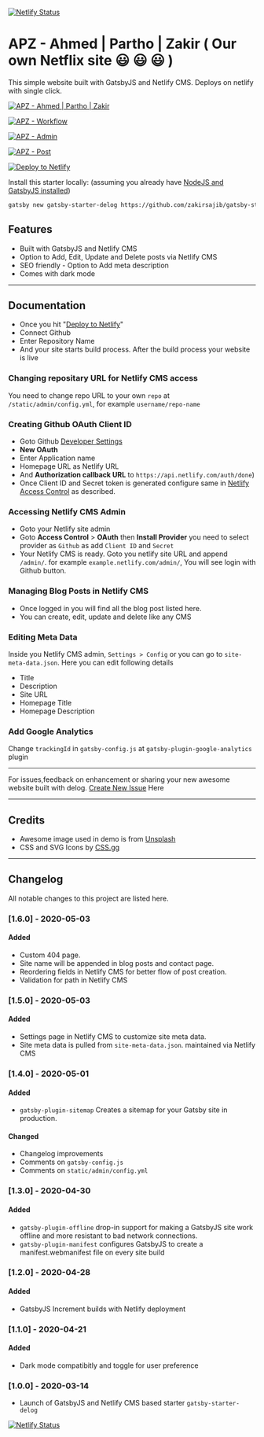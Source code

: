 [![Netlify Status](https://api.netlify.com/api/v1/badges/4a01b4d8-c36b-4fdf-a941-49a86b508e5b/deploy-status)](https://app.netlify.com/sites/apz/deploys)

# APZ - Ahmed | Partho | Zakir ( Our own Netflix site :smiley: :smiley: :smiley: )
This simple website built with GatsbyJS and Netlify CMS. Deploys on netlify with single click.

[![APZ - Ahmed | Partho | Zakir](https://github.com/zakirsajib/gatsby-starter-delog/blob/master/assets/Screenshot_APZ.png)](https://apz.netlify.app/)

[![APZ - Workflow](https://github.com/zakirsajib/gatsby-starter-delog/blob/master/assets/workflow.jpg)](https://apz.netlify.app/)

[![APZ - Admin](https://github.com/zakirsajib/gatsby-starter-delog/blob/master/assets/admin.jpg)](https://apz.netlify.app/)

[![APZ - Post](https://github.com/zakirsajib/gatsby-starter-delog/blob/master/assets/post.jpg)](https://apz.netlify.app/)


[![Deploy to Netlify](https://www.netlify.com/img/deploy/button.svg)](https://app.netlify.com/start/deploy?repository=https://github.com/zakirsajib/gatsby-starter-delog)

Install this starter locally: (assuming you already have [NodeJS and GatsbyJS installed](https://www.gatsbyjs.org/tutorial/part-zero/))
```bash
gatsby new gatsby-starter-delog https://github.com/zakirsajib/gatsby-starter-delog
```


## Features
- Built with GatsbyJS and Netlify CMS
- Option to Add, Edit, Update and Delete posts via Netlify CMS
- SEO friendly - Option to Add meta description
- Comes with dark mode

---

## Documentation

* Once you hit "[Deploy to Netlify](https://app.netlify.com/start/deploy?repository=https://github.com/zakirsajib/gatsby-starter-delog)"
* Connect Github
* Enter Repository Name
* And your site starts build process. After the build process your website is live

### Changing repositary URL for Netlify CMS access
You need to change repo URL to your own `repo` at `/static/admin/config.yml`, for example `username/repo-name`

### Creating Github OAuth Client ID
* Goto Github [Developer Settings](https://github.com/settings/developers)
* **New OAuth**
* Enter Application name
* Homepage URL as Netlify URL
* And **Authorization callback URL** to `https://api.netlify.com/auth/done`)
* Once Client ID and Secret token is generated configure same in [Netlify Access Control](#accessing-netlify-cms-admin) as described.

### Accessing Netlify CMS Admin
* Goto your Netlify site admin
* Goto **Access Control** > **OAuth** then **Install Provider** you need to select provider as `Github` as add `Client ID` and `Secret`
* Your Netlify CMS is ready. Goto you netlify site URL and append `/admin/`. for example `example.netlify.com/admin/`, You will see login with Github button.

### Managing Blog Posts in Netlify CMS
* Once logged in you will find all the blog post listed here.
* You can create, edit, update and delete like any CMS

### Editing Meta Data
Inside you Netlify CMS admin, `Settings > Config` or you can go to `site-meta-data.json`. Here you can edit following details
* Title
* Description
* Site URL
* Homepage Title
* Homepage Description


### Add Google Analytics
Change `trackingId` in `gatsby-config.js` at `gatsby-plugin-google-analytics` plugin

---

For issues,feedback on enhancement or sharing your new awesome website built with delog. [Create New Issue](https://github.com/zakirsajib/gatsby-starter-delog/issues/new) Here

---

## Credits
- Awesome image used in demo is from [Unsplash](https://unsplash.com)
- CSS and SVG Icons by [CSS.gg](https://css.gg)

---

## Changelog
All notable changes to this project are listed here.

### [1.6.0] - 2020-05-03
#### Added
- Custom 404 page.
- Site name will be appended in blog posts and contact page.
- Reordering fields in Netlify CMS for better flow of post creation.
- Validation for path in Netlify CMS

### [1.5.0] - 2020-05-03
#### Added
- Settings page in Netlify CMS to customize site meta data.
- Site meta data is pulled from `site-meta-data.json`. maintained via Netlify CMS

### [1.4.0] - 2020-05-01
#### Added
- `gatsby-plugin-sitemap` Creates a sitemap for your Gatsby site in production.

#### Changed
- Changelog improvements
- Comments on `gatsby-config.js`
- Comments on `static/admin/config.yml`

### [1.3.0] - 2020-04-30
#### Added
- `gatsby-plugin-offline` drop-in support for making a GatsbyJS site work offline and more resistant to bad network connections.
- `gatsby-plugin-manifest` configures GatsbyJS to create a manifest.webmanifest file on every site build

### [1.2.0] - 2020-04-28
#### Added
- GatsbyJS Increment builds with Netlify deployment

### [1.1.0] - 2020-04-21
#### Added
- Dark mode compatibitly and toggle for user preference

### [1.0.0] - 2020-03-14
- Launch of GatsbyJS and Netlify CMS based starter `gatsby-starter-delog`

[![Netlify Status](https://api.netlify.com/api/v1/badges/4a01b4d8-c36b-4fdf-a941-49a86b508e5b/deploy-status)](https://app.netlify.com/sites/apz/deploys)
